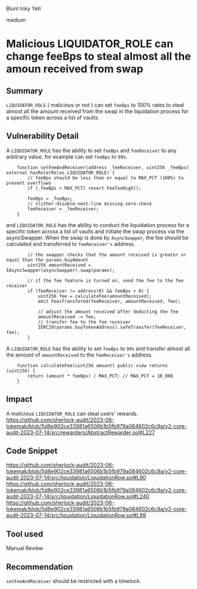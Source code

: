 Blunt Inky Yeti

medium

# Malicious LIQUIDATOR_ROLE can change feeBps to steal almost all the amoun received from swap
## Summary
`LIQUIDATOR_ROLE` ( malicious or not ) can set `feeBps` to 100% rates to steal almost all the amount received from the swap in the liquidation process for a specific token across a list of vaults.

## Vulnerability Detail
A `LIQUIDATOR_ROLE` has the ability to set `feeBps` and `feeReceiver` to any arbitrary value. for example can set  `feeBps` to `99%`.

```solidity
    function setFeeAndReceiver(address _feeReceiver, uint256 _feeBps) external hasRole(Roles.LIQUIDATOR_ROLE) {
        // feeBps should be less than or equal to MAX_PCT (100%) to prevent overflows
        if (_feeBps > MAX_PCT) revert FeeTooHigh();

        feeBps = _feeBps;
        // slither-disable-next-line missing-zero-check
        feeReceiver = _feeReceiver;
    }
```
and `LIQUIDATOR_ROLE` has the ability to conduct the liquidation process for a specific token across a list of vaults and initiate the swap process via the asyncSwapper. When the swap is done by `AsyncSwapper`, the fee should be calculated and transferred to `feeReceiver's` address.
```solidity
        // the swapper checks that the amount received is greater or equal than the params.buyAmount
        uint256 amountReceived = IAsyncSwapper(asyncSwapper).swap(params);

        // if the fee feature is turned on, send the fee to the fee receiver
        if (feeReceiver != address(0) && feeBps > 0) {
            uint256 fee = calculateFee(amountReceived);
            emit FeesTransfered(feeReceiver, amountReceived, fee);

            // adjust the amount received after deducting the fee
            amountReceived -= fee;
            // transfer fee to the fee receiver
            IERC20(params.buyTokenAddress).safeTransfer(feeReceiver, fee);
        }
```
A `LIQUIDATOR_ROLE` has the ability to set `feeBps`  to `99%` and transfer almost all the amount of `amountReceived` to the `feeReceiver's` address.

```solidity
    function calculateFee(uint256 amount) public view returns (uint256) {
        return (amount * feeBps) / MAX_PCT; // MAX_PCT = 10_000
    }
```

## Impact
A malicious `LIQUIDATOR_ROLE` can steal users' rewards.
https://github.com/sherlock-audit/2023-06-tokemak/blob/5d8e902ce33981a6506b1b5fb979a084602c6c9a/v2-core-audit-2023-07-14/src/rewarders/AbstractRewarder.sol#L227

## Code Snippet
https://github.com/sherlock-audit/2023-06-tokemak/blob/5d8e902ce33981a6506b1b5fb979a084602c6c9a/v2-core-audit-2023-07-14/src/liquidation/LiquidationRow.sol#L90
https://github.com/sherlock-audit/2023-06-tokemak/blob/5d8e902ce33981a6506b1b5fb979a084602c6c9a/v2-core-audit-2023-07-14/src/liquidation/LiquidationRow.sol#L240
https://github.com/sherlock-audit/2023-06-tokemak/blob/5d8e902ce33981a6506b1b5fb979a084602c6c9a/v2-core-audit-2023-07-14/src/liquidation/LiquidationRow.sol#L99

## Tool used
Manual Review

## Recommendation
`setFeeAndReceiver` should be restricted with a timelock.